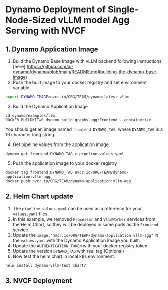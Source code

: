 # Dynamo Deployment of Single-Node-Sized vLLM model Agg Serving with NVCF 
## 1. Dynamo Application Image 
1. Build the Dynamo Base Image with vLLM backend following instructions [here].(https://github.com/ai-dynamo/dynamo/blob/main/README.md#building-the-dynamo-base-image)
2. Push the built image to your docker registry and set environment variable
```bash
export DYNAMO_IMAGE=nvcr.io/ORG/TEAM/dynamo:latest-vllm
```
3. Build the Dynamo Application Image
```
cd dynamo/examples/llm
DOCKER_BUILDKIT=0 dynamo build graphs.agg:Frontend --containerize
```
You should get an image named `frontend:DYNAMO_TAG`, where `DYANMO_TAG` is a 16 character long string. 

4. Get pipeline values from the application image.
```
dynamo get frontend:DYNAMO_TAG > pipeline-values.yaml
```

5. Push the application image to your docker registry
```
docker tag frontend:DYNAMO_TAG nvcr.io/ORG/TEAM/dynamo-application:vllm-agg
docker push nvcr.io/ORG/TEAM/dynamo-application:vllm-agg
```
## 2. Helm Chart update
1. The `pipeline-values.yaml` can be used as a reference for your `values.yaml` files.
2. In this example, we removed `Processor` and `VllmWorker` services from the Helm Chart, so they will be deployed in same pods as the `Frontend` service.
3. Update the `image:"nvcr.io/ORG/TEAM/dynamo-application:vllm-agg"` in the `values.yaml` with the Dynamo Application Image you built.
4. Update the `AUTHENTICATION_TOKEN` with your docker registry token
5. Update the version `DYNAMO_TAG` with real tag (Optional)
6. Now test the helm chart in local k8s environment.
```
helm install dynamo-vllm-test chart/
```
## 3. NVCF Deployment

